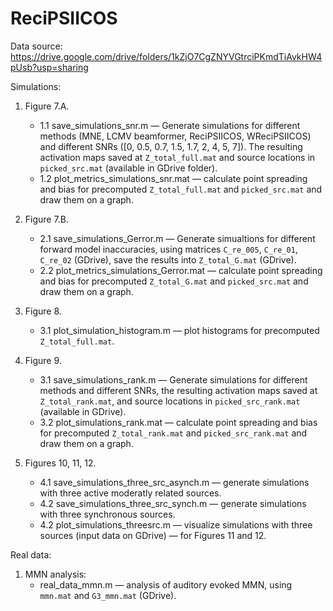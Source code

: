 # ReciPSIICOS

Data source: https://drive.google.com/drive/folders/1kZjO7CgZNYVGtrciPKmdTiAvkHW4pUsb?usp=sharing

Simulations:

1. Figure 7.A.
	* 1.1 save_simulations_snr.m — Generate simulations for different methods (MNE, LCMV beamformer, ReciPSIICOS, WReciPSIICOS) and different SNRs ([0, 0.5, 0.7, 1.5, 1.7, 2, 4, 5, 7]). The resulting activation maps saved at `Z_total_full.mat` and source locations in `picked_src.mat` (available in GDrive folder).
	* 1.2 plot_metrics_simulations_snr.mat — calculate point spreading and bias for precomputed `Z_total_full.mat` and `picked_src.mat` and draw them on a graph.

2. Figure 7.B.
	* 2.1 save_simulations_Gerror.m — Generate simualtions for different forward model inaccuracies, using matrices `C_re_005`, `C_re_01`, `C_re_02` (GDrive), save the results into `Z_total_G.mat` (GDrive).
	* 2.2 plot_metrics_simulations_Gerror.mat — calculate point spreading and bias for precomputed `Z_total_G.mat` and `picked_src.mat` and draw them on a graph.

3. Figure 8.
	* 3.1 plot_simulation_histogram.m — plot histograms for precomputed `Z_total_full.mat`.

4. Figure 9.
	* 3.1 save_simulations_rank.m — Generate simulations for different methods and different SNRs, the resulting activation maps saved at `Z_total_rank.mat`, and source locations in `picked_src_rank.mat` (available in GDrive).
	* 3.2 plot_simulations_rank.mat — calculate point spreading and bias for precomputed `Z_total_rank.mat` and `picked_src_rank.mat` and draw them on a graph.

5. Figures 10, 11, 12.
	* 4.1 save_simulations_three_src_asynch.m — generate simulations with three active moderatly related sources.
	* 4.2 save_simulations_three_src_synch.m — generate simulations with three synchronous sources.
	* 4.2 plot_simulations_threesrc.m — visualize simulations with three sources (input data on GDrive) — for Figures 11 and 12.

Real data:

1. MMN analysis:
	* real_data_mmn.m — analysis of auditory evoked MMN, using `mmn.mat` and `G3_mmn.mat` (GDrive).
